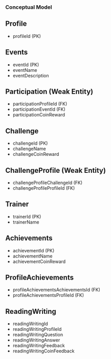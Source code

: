 ### Conceptual Model

## Profile
- profileId (PK)


## Events
- eventId (PK)
- eventName
- eventDescription

## Participation (Weak Entity)
- participationProfileId (FK)
- participationEventId (FK)
- participationCoinReward

## Challenge
- challengeId (PK)
- challengeName
- challengeCoinReward

## ChallengeProfile (Weak Entity)
- challengeProfileChallengeId (FK)
- challengeProfileProfileId (FK)

## Trainer
- trainerId (PK)
- trainerName

## Achievements
- achievementId (PK)
- achievementName
- achievementCoinReward

## ProfileAchievements
- profileAchievementsAchievementsId (FK)
- profileAchievementsProfileId (FK)

## ReadingWriting
- readingWritingId
- readingWritingProfileId
- readingWritingQuestion
- readingWritingAnswer
- readingWritingFeedback
- readingWritingCoinFeedback




